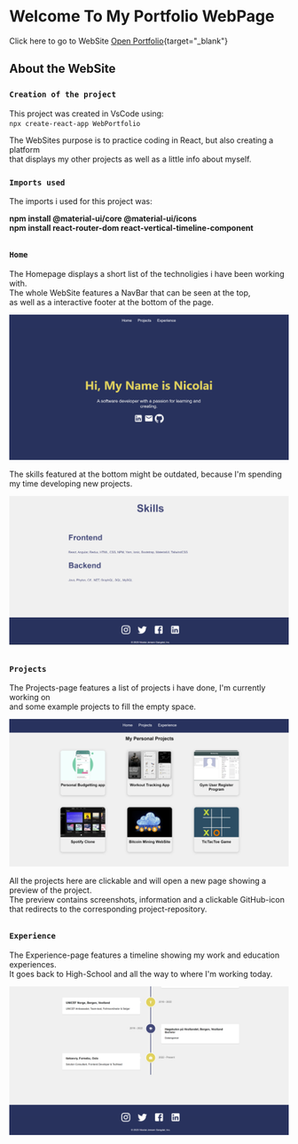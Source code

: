 # Welcome To My Portfolio WebPage


Click here to go to WebSite [Open Portfolio](https://nicolaijgangdal.github.io/WebPortfolio){target="_blank"}



## About the WebSite


### `Creation of the project`

This project was created in VsCode using: <br />
`npx create-react-app WebPortfolio`

The WebSites purpose is to practice coding in React, but also creating a platform <br />
that displays my other projects as well as a little info about myself.

### `Imports used`

The imports i used for this project was: <br />

**npm install @material-ui/core @material-ui/icons** <br />
**npm install react-router-dom react-vertical-timeline-component**

##

### `Home`

The Homepage displays a short list of the technoligies i have been working with. <br />
The whole WebSite features a NavBar that can be seen at the top, <br />
as well as a interactive footer at the bottom of the page.

<img src="src/Assets/home1.png" title="Top of Home Page">

The skills featured at the bottom might be outdated, because I'm spending my time 
developing new projects.

<img src="src/Assets/home2.png" title="Bottom of Home Page">

##

### `Projects`

The Projects-page features a list of projects i have done, I'm currently working on <br />
and some example projects to fill the empty space.

<img src="src/Assets/projects.png" title="Project Page">

All the projects here are clickable and will open a new page showing a preview of the project. <br />
The preview contains screenshots, information and a clickable GitHub-icon <br />
that redirects to the corresponding project-repository.

##

### `Experience`

The Experience-page features a timeline showing my work and education experiences. <br />
It goes back to High-School and all the way to where I'm working today.

<img src="src/Assets/experience.png" title="Experience Page">
